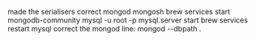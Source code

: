 made the serialisers correct
mongod
mongosh
brew services start mongodb-community
mysql -u root -p
mysql.server start
brew services restart mysql
correct the mongod line: mongod --dbpath .
